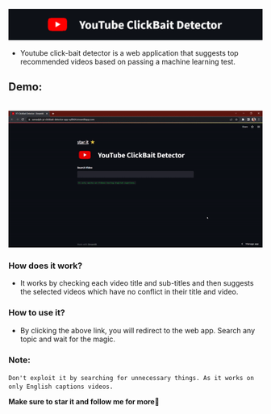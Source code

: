 <img src='images/header.PNG' alt='header'><br>

+ Youtube click-bait detector is a web application that suggests top recommended videos based on passing a machine learning test.
## Demo:
<br> 

<div align='center'>
<a href='https://samadpls-yt-clickbait-detector-app-vy8h64.streamlitapp.com/'>
  <img src='images/demo.gif' alt='demo'>
</a></div>

### How does it work?

- It works by checking each video title and sub-titles and then suggests the selected videos which have no conflict in their title and video.

### How to use it?
 - By clicking the above link, you will redirect to the web app. Search any topic and wait for the magic. 
### Note:
`Don't exploit it by searching for unnecessary things. As it works on only English captions videos.`


**Make sure to star it and follow me for more🤍**
